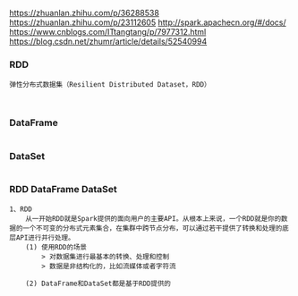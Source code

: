 https://zhuanlan.zhihu.com/p/36288538
https://zhuanlan.zhihu.com/p/23112605
http://spark.apachecn.org/#/docs/
https://www.cnblogs.com/ITtangtang/p/7977312.html
https://blog.csdn.net/zhumr/article/details/52540994

### RDD
```
弹性分布式数据集（Resilient Distributed Dataset，RDD）



```

### DataFrame
```
```

### DataSet
```
```

### RDD DataFrame DataSet
```
1、RDD
    从一开始RDD就是Spark提供的面向用户的主要API。从根本上来说，一个RDD就是你的数据的一个不可变的分布式元素集合，在集群中跨节点分布，可以通过若干提供了转换和处理的底层API进行并行处理。
    (1) 使用RDD的场景
        > 对数据集进行最基本的转换、处理和控制
        > 数据是非结构化的，比如流媒体或者字符流
        
    (2) DataFrame和DataSet都是基于RDD提供的
```